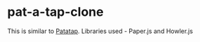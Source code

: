 # pat-a-tap-clone
This is similar to <a href="https://patatap.com/">Patatap</a>. Libraries used - Paper.js and Howler.js

